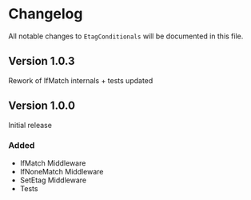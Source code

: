 # Changelog

All notable changes to `EtagConditionals` will be documented in this file.

## Version 1.0.3
Rework of IfMatch internals + tests updated


## Version 1.0.0
Initial release 
### Added
- IfMatch Middleware 
- IfNoneMatch Middleware 
- SetEtag Middleware 
- Tests
